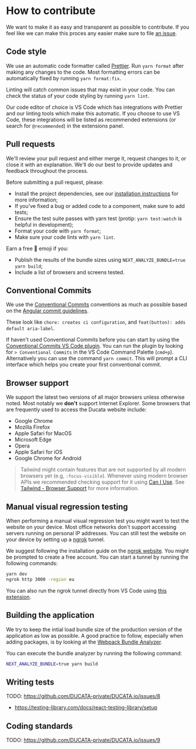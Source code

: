 # How to contribute

We want to make it as easy and transparent as possible to contribute. If you feel like we can make this proces any easier make sure to file [an issue](https://github.com/DUCATA-private/DUCATA.io/issues/new).

## Code style

We use an automatic code formatter called [Prettier](https://github.com/prettier/prettier). Run `yarn format` after making any changes to the code. Most formatting errors can be automatically fixed by running `yarn format:fix`.

Linting will catch common issues that may exist in your code. You can check the status of your code styling by running `yarn lint`.

Our code editor of choice is VS Code which has integrations with Prettier and our linting tools which make this automatic. If you choose to use VS Code, these integrations will be listed as recommended extensions (or search for `@recommended`) in the extensions panel.

## Pull requests

We'll review your pull request and either merge it, request changes to it, or close it with an explanation. We'll do our best to provide updates and feedback throughout the process.

Before submitting a pull request, please:

- Install the project dependencies, see our [installation instructions](/README.md#installation) for more information;
- If you’ve fixed a bug or added code to a component, make sure to add tests;
- Ensure the test suite passes with yarn test (protip: `yarn test:watch` is helpful in development);
- Format your code with `yarn format`;
- Make sure your code lints with `yarn lint`.

Earn a free 💯 emoji if you:

- Publish the results of the bundle sizes using `NEXT_ANALYZE_BUNDLE=true yarn build`;
- Include a list of browsers and screens tested.

## Conventional Commits

We use the [Conventional Commits](https://www.conventionalcommits.org/en/v1.0.0/) conventions as much as possible based on the [Angular commit guidelines](https://github.com/angular/angular/blob/22b96b9/CONTRIBUTING.md#-commit-message-guidelines).

These look like `chore: creates ci configuration`, and `feat(button): adds default aria-label`.

If haven't used Conventional Commits before you can start by using the [Conventional Commits VS Code plugin](https://marketplace.visualstudio.com/items?itemName=vivaxy.vscode-conventional-commits). You can run the plugin by looking for `> Conventional Commits` in the VS Code Command Palette (`cmd+p`). Alternatively you can use the command `yarn commit`. This will prompt a CLI interface which helps you create your first conventional commit.

## Browser support

We support the latest two versions of all major browsers unless otherwise noted. Most notably we **don't** support Internet Explorer. Some browsers that are frequently used to access the Ducata website include:

- Google Chrome
- Mozilla Firefox
- Apple Safari for MacOS
- Microsoft Edge
- Opera
- Apple Safari for iOS
- Google Chrome for Android

> Tailwind might contain features that are not supported by all modern browsers yet (e.g, `:focus-visible`). Whenever using modern browser APIs we recommended checking support for it using [Can I Use](caniuse.com). See [Tailwind - Browser Support](https://tailwindcss.com/docs/browser-support) for more information.

## Manual visual regression testing

When performing a manual visual regression test you might want to test the website on your device. Most office networks don't support accessing servers running on personal IP addresses. You can still test the website on your device by setting up a [ngrok](https://ngrok.com/) tunnel.

We suggest following the installation guide on the [ngrok website](https://ngrok.com/docs/). You might be prompted to create a free account. You can start a tunnel by running the following commands:

```sh
yarn dev
ngrok http 3000 -region eu
```

You can also run the ngrok tunnel directly from VS Code using [this extension](https://marketplace.visualstudio.com/items?itemName=philnash.ngrok-for-vscode).

## Building the application

We try to keep the intial load bundle size of the production version of the application as low as possible. A good practice to follow, especially when adding packages, is by looking at the [Webpack Bundle Analyzer](https://github.com/vercel/next.js/tree/canary/packages/next-bundle-analyzer).

You can execute the bundle analyzer by running the following command:

```sh
NEXT_ANALYZE_BUNDLE=true yarn build
```

## Writing tests

TODO: https://github.com/DUCATA-private/DUCATA.io/issues/8

- https://testing-library.com/docs/react-testing-library/setup

## Coding standards

TODO: https://github.com/DUCATA-private/DUCATA.io/issues/9
